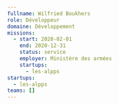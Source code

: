 ```yaml
---
fullname: Wilfried Boukhers
role: Développeur
domaine: Développement
missions:
  - start: 2020-02-01
    end: 2020-12-31
    status: service
    employer: Ministère des armées
    startups:
      - les-alpps
startups:
  - les-alpps
teams: []
---
```

